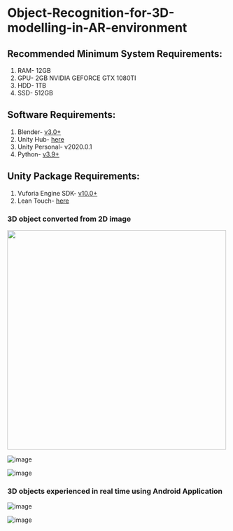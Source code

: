 # Object-Recognition-for-3D-modelling-in-AR-environment

## Recommended Minimum System Requirements:
1. RAM- 12GB
2. GPU- 2GB NVIDIA GEFORCE GTX 1080TI
3. HDD- 1TB
4. SSD- 512GB

## Software Requirements:
1. Blender- [v3.0+](https://www.blender.org/download/)
2. Unity Hub- [here](https://public-cdn.cloud.unity3d.com/hub/prod/UnityHubSetup.exe)
3. Unity Personal- v2020.0.1
4. Python- [v3.9+](https://www.python.org/downloads/)

## Unity Package Requirements:
1. Vuforia Engine SDK- [v10.0+](https://developer.vuforia.com/downloads/SDK)
2. Lean Touch- [here](https://assetstore.unity.com/packages/tools/input-management/lean-touch-30111)

### 3D object converted from 2D image

<img src='https://user-images.githubusercontent.com/47271051/167644835-20eee60d-b69a-4bae-8b27-f4fcf9740e72.png' width='500' height='500'>

![image](https://user-images.githubusercontent.com/47271051/167645003-6b644c39-710b-4af1-8234-d49caadbd412.png)           

![image](https://user-images.githubusercontent.com/47271051/167645124-e217ae21-e58e-4d1b-add1-3925900cdaed.png)

### 3D objects experienced in real time using Android Application

![image](https://user-images.githubusercontent.com/47271051/167645236-dbc14a6c-29fd-4512-92f5-9ad3ad7d2a0b.png)           

![image](https://user-images.githubusercontent.com/47271051/167645306-fdcbaad7-9135-4d8f-a8d2-3a4ac49598ac.png)


